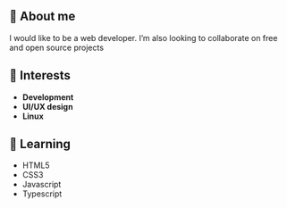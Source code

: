## 👋 About me
I would like to be a web developer. I’m also looking to collaborate on free and open source projects

## 👀 Interests
- **Development**
- **UI/UX design**
- **Linux**

## 🌱 Learning

- HTML5
- CSS3
- Javascript
- Typescript

